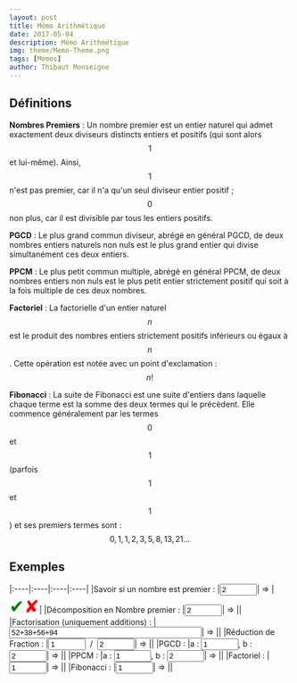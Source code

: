 ```yaml
---
layout: post
title: Mémo Arithmétique
date: 2017-05-04
description: Mémo Arithmétique
img: theme/Memo-Theme.png
tags: [Mémos]
author: Thibaut Monseigne
---
```


<script language="JavaScript">
 Liste_Premier = [2, 3, 5, 7, 11, 13, 17, 19, 23, 29, 31, 37, 41, 43, 47, 53, 59, 61, 67, 71, 73, 79, 83, 89, 97, 101, 103, 107, 109, 113, 127, 131, 137, 139, 149, 151, 157, 163, 167, 173, 179, 181, 191, 193, 197, 199, 211, 223, 227, 229, 233, 239, 241, 251, 257, 263, 269, 271, 277, 281, 283, 293, 307, 311, 313, 317, 331, 337, 347, 349, 353, 359, 367, 373, 379, 383, 389, 397, 401, 409, 419, 421, 431, 433, 439, 443, 449, 457, 461, 463, 467, 479, 487, 491, 499, 503, 509, 521, 523, 541, 547, 557, 563, 569, 571, 577, 587, 593, 599, 601, 607, 613, 617, 619, 631, 641, 643, 647, 653, 659, 661, 673, 677, 683, 691, 701, 709, 719, 727, 733, 739, 743, 751, 757, 761, 769, 773, 787, 797, 809, 811, 821, 823, 827, 829, 839, 853, 857, 859, 863, 877, 881, 883, 887, 907, 911, 919, 929, 937, 941, 947, 953, 967, 971, 977, 983, 991, 997];

 //Ids
 var id_NbP_Is, id_NbP_True, id_NbP_False,
  id_NbP_Decompo, id_NbP_Decompo_Res,
  id_NbP_Facto,id_NbP_Facto_Res,
  id_NbP_Frac_Num,id_NbP_Frac_Den,id_NbP_Frac_Res,
  id_PGCD_a, id_PGCD_b, id_PGCD_Res,
  id_PPCM_a, id_PPCM_b, id_PPCM_Res,
  id_Fact, id_Fact_Res,
  id_Fibo, id_Fibo_Res;

 function EstPremier(n){
  // Si inférieur à 1000 pas la peine de calucler j'ai une liste
  if (n < 1009) {
   if(Liste_Premier.indexOf(n)!=-1) { return true; }
   return false;
  }
  var max = Math.sqrt(n);
  for (var i = 2; i <= max; i++){
   if (n%i == 0){ return false; }
  }
  return true;
 }

 function DecompositonEnNombrePremier(n)
 {
  var res = [];
  var max = Math.sqrt(n);
  if (EstPremier(n)){
   res.push(n);
  } else {
   var i = 2;
   while (i <= max) {
    if (n%i == 0){
     res.push(i);
     n /= i;
     max = Math.sqrt(n);
    } else { i++; }
   }
   if (n!=1){ res.push(n); }
  }
  return res;
 }

 function PGCD(a,b)
 {
  /*
  while(a*b != 0){
   if (a > b) a = a - b;
   else b = b - a;
  }
  if (a == 0){ return b; }
  return a;
  */
  return (b==0) ? a : PGCD(b,a%b);
 }

 function PPCM(a,b)
 {
  return ((a*b) / PGCD(a,b));
 }

 function Factoriel(n)
 {
  var res = 1;
  for (var i = 2; i <= n; i++) {
   res *= i;
  }
  return res;
 }

 function Fibonacci(n)
 {
  if (n == 0) {return 0;}
  if (n == 1) {return 1;}
  return Fibonacci(n - 1) + Fibonacci(n - 2);
 }

 function EstPremierHandler()
 {
  var n = parseInt(id_NbP_Is.value);
  id_NbP_True.style.display = 'none';
  id_NbP_False.style.display = 'none';
  if(EstPremier(n)){
   id_NbP_True.style.display = 'initial';
   id_NbP_False.style.display = 'none';
  }
  else{
   id_NbP_True.style.display = 'none';
   id_NbP_False.style.display = 'initial';
  }
 }

 function DecompositonEnNombrePremierHandler()
 {
  /*
  var n = parseInt(id_NbP_Decompo.value);
  var res = DecompositonEnNombrePremier(n);
  var text = res.join("x");
  id_NbP_Decompo_Res.innerHTML = text;
  */
  id_NbP_Decompo_Res.innerHTML = DecompositonEnNombrePremier(parseInt(id_NbP_Decompo.value)).join("x");
 }

 function FactorisationHandler()
 {
  var val = id_NbP_Facto.value;
  var plus_split = val.split("+");
  var D_val = [];
  for (var i =0; i < plus_split.length;i++){
   D_val.push(DecompositonEnNombrePremier(parseInt(plus_split[i])));
  }
  var fact = 1;
  var i = 0;
  while (i < D_val[0].length){
   var idxs = [i];
   for (var j = 1; j <D_val.length; j++){
    idxs.push(D_val[j].indexOf(D_val[0][i]));
   }
   if(idxs.indexOf(-1)==-1){
    fact *= D_val[0][i];
    for (var j = 0; j <D_val.length; j++){
     D_val[j].splice(idxs[j], 1);
    }
   }
   else {
    i++
   }
  }
  for (var j = 0; j <D_val.length; j++){
D_val[j] = D_val[j].length!=0 ? D_val[j].reduce( (x,y) => x* y ) : 1;
  }
  var text = fact==1 ? D_val.join("+") : fact.toString() + "x("+D_val.join("+")+ ")";
  id_NbP_Facto_Res.innerHTML = text;
 }

 function ReductionHandler(){
  var a = parseInt(id_NbP_Frac_Num.value);
  var b = parseInt(id_NbP_Frac_Den.value);
  var D_a = DecompositonEnNombrePremier(a);
  var D_b = DecompositonEnNombrePremier(b);
  var i = 0
  while (i < D_a.length){
   idx = D_b.indexOf(D_a[i])
   if (idx != -1){
    D_a.splice(i, 1);
    D_b.splice(idx, 1);
   }
   else {
    i++
   }
  }
  new_a = (D_a.length != 0) ? D_a.reduce( (x,y) => x *y ) : 1;
new_b = (D_b.length != 0) ? D_b.reduce( (x,y) => x* y ) : 1;
  id_NbP_Frac_Res.innerHTML = (new_b!=1) ? new_a+"/"+new_b : new_a;
 }

 function PGCDHandler(){
  var a = parseInt(id_PGCD_a.value);
  var b = parseInt(id_PGCD_b.value);
  id_PGCD_Res.innerHTML = "PGCD("+a.toString()+","+b.toString()+") = " + PGCD(a,b).toString();
 }

 function PPCMHandler(){
  var a = parseInt(id_PPCM_a.value);
  var b = parseInt(id_PPCM_b.value);
  id_PPCM_Res.innerHTML = "PPCM("+a.toString()+","+b.toString()+") = " + PPCM(a,b).toString();
 }

 function FactorielHandler(){
  id_Fact_Res.innerHTML = Factoriel(parseInt(id_Fact.value)).toString();
 }

 function FibonacciHandler(){
  id_Fibo_Res.innerHTML = Fibonacci(parseInt(id_Fibo.value)).toString();
 }

 function init(){
  EstPremierHandler();
  DecompositonEnNombrePremierHandler();
  FactorisationHandler();
  ReductionHandler();
  PGCDHandler();
  PPCMHandler();
  FactorielHandler();
  FibonacciHandler();
 }

 window.onload = function () {
  // Affectation
  id_NbP_Is = document.getElementById('NbP_Is');
  id_NbP_True = document.getElementById('NbP_True');
  id_NbP_False = document.getElementById('NbP_False');

  id_NbP_Decompo = document.getElementById('NbP_Decompo');
  id_NbP_Decompo_Res = document.getElementById('NbP_Decompo_Res');

  id_NbP_Facto = document.getElementById('NbP_Facto');
  id_NbP_Facto_Res = document.getElementById('NbP_Facto_Res');  

  id_NbP_Frac_Num = document.getElementById('NbP_Frac_Num');
  id_NbP_Frac_Den = document.getElementById('NbP_Frac_Den');  
  id_NbP_Frac_Res = document.getElementById('NbP_Frac_Res');  

  id_PGCD_a = document.getElementById('PGCD_a');
  id_PGCD_b = document.getElementById('PGCD_b');
  id_PGCD_Res = document.getElementById('PGCD_Res');

  id_PPCM_a = document.getElementById('PPCM_a');
  id_PPCM_b = document.getElementById('PPCM_b');
  id_PPCM_Res = document.getElementById('PPCM_Res');

  id_Fact = document.getElementById('Fact');
  id_Fact_Res = document.getElementById('Fact_Res');
  id_Fibo = document.getElementById('Fibo');
  id_Fibo_Res = document.getElementById('Fibo_Res');

  //Handler
  id_NbP_Is.onchange = EstPremierHandler;
  id_NbP_Decompo.onchange = DecompositonEnNombrePremierHandler;
  id_NbP_Facto.onchange = FactorisationHandler;
  id_NbP_Frac_Num.onchange = ReductionHandler;
  id_NbP_Frac_Den.onchange = ReductionHandler;
  id_PGCD_a.onchange = PGCDHandler;
  id_PGCD_b.onchange = PGCDHandler;
  id_PPCM_a.onchange = PPCMHandler;
  id_PPCM_b.onchange = PPCMHandler;
  id_Fact.onchange = FactorielHandler;
  id_Fibo.onchange = FibonacciHandler;

  init();
 }
</script>

## Définitions

**Nombres Premiers** : Un nombre premier est un entier naturel qui admet exactement deux diviseurs distincts entiers et positifs (qui sont alors $$1$$ et lui-même). Ainsi, $$1$$ n'est pas premier, car il n'a qu'un seul diviseur entier positif ; $$0$$ non plus, car il est divisible par tous les entiers positifs.

**PGCD** : Le plus grand commun diviseur, abrégé en général PGCD, de deux nombres entiers naturels non nuls est le plus grand entier qui divise simultanément ces deux entiers.

**PPCM** : Le plus petit commun multiple, abrégé en général PPCM, de deux nombres entiers non nuls est le plus petit entier strictement positif qui soit à la fois multiple de ces deux nombres.

**Factoriel** : La factorielle d'un entier naturel $$n$$ est le produit des nombres entiers strictement positifs inférieurs ou égaux à $$n$$. Cette opération est notée avec un point d'exclamation : $$n!$$

**Fibonacci** : La suite de Fibonacci est une suite d'entiers dans laquelle chaque terme est la somme des deux termes qui le précèdent. Elle commence généralement par les termes $$0$$ et $$1$$ (parfois $$1$$ et $$1$$) et ses premiers termes sont : $$0, 1, 1, 2, 3, 5, 8, 13, 21...$$

## Exemples

|:----|:----|:----|:----|
|Savoir si un nombre est premier : |<input type="number" style="width: 5em;" min="0" id="NbP_Is" value="2">|&nbsp;=>&nbsp;|<font size="6"><span style="color:green" id="NbP_True">&#10004;</span><span style="color:red" id="NbP_False">&#10008;</span></font>|
|Décomposition en Nombre premier : |<input type="number" min="0" style="width: 5em;" id="NbP_Decompo" value="2">|&nbsp;=>&nbsp;|<span id="NbP_Decompo_Res"></span>|
|Factorisation (uniquement additions) : |<input type="text" name="factorisation" size="40" id="NbP_Facto" value="52+38+56+94">|&nbsp;=>&nbsp;|<span id="NbP_Facto_Res"></span>|
|Réduction de Fraction : |<input type="number" style="width: 5em;" min="0" id="NbP_Frac_Num" value="1"> &nbsp;/&nbsp; <input type="number" style="width: 5em;" min="1" id="NbP_Frac_Den" value="2">|&nbsp;=>&nbsp;|<span id="NbP_Frac_Res"></span>|
|PGCD : |a : <input type="number" style="width: 5em;" min="0" id="PGCD_a" value="1">, b : <input type="number" style="width: 5em;" min="0" id="PGCD_b" value="2">|&nbsp;=>&nbsp;|<span id="PGCD_Res"></span>|
|PPCM : |a : <input type="number" style="width: 5em;" min="0" id="PPCM_a" value="1">, b : <input type="number" style="width: 5em;" min="0" id="PPCM_b" value="2">|&nbsp;=>&nbsp;|<span id="PPCM_Res"></span>|
|Factoriel : |<input type="number" style="width: 5em;" min="0" id="Fact" value="1">|&nbsp;=>&nbsp;|<span id="Fact_Res"></span>|
|Fibonacci : |<input type="number" style="width: 5em;" min="0" id="Fibo" value="1">|&nbsp;=>&nbsp;|<span id="Fibo_Res"></span>|
